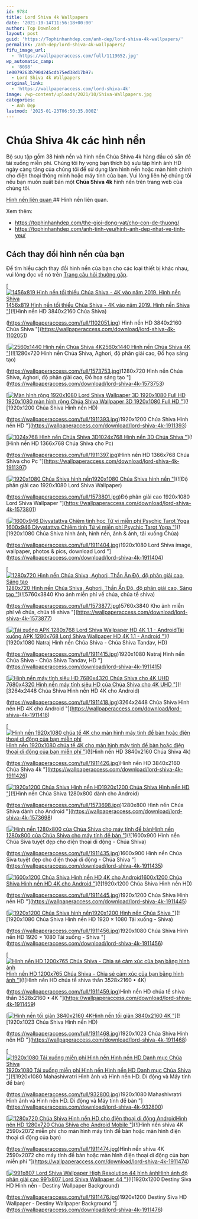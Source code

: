 ```yaml
---
id: 9784
title: Lord Shiva 4k Wallpapers
date: '2021-10-14T11:56:18+00:00'
author: Top Download
layout: post
guid: 'https://Tophinhanhdep.com/anh-dep/lord-shiva-4k-wallpapers/'
permalink: /anh-dep/lord-shiva-4k-wallpapers/
fifu_image_url:
  - 'https://wallpaperaccess.com/full/1119652.jpg'
wp_automatic_camp:
  - '8098'
1e0079263b7904245cdb75ed38d17b97:
  - Lord Shiva 4k Wallpapers
original_link:
  - 'https://wallpaperaccess.com/lord-shiva-4k'
image: /wp-content/uploads/2021/10/Shiva-Wallpapers.jpg
categories:
  - Ảnh Đẹp
lastmod: '2025-01-23T06:50:35.000Z'
---
```

# Chúa Shiva 4k các hình nền

Bộ sưu tập gồm 38 hình nền và hình nền Chúa Shiva 4k hàng đầu có sẵn để tải xuống miễn phí. Chúng tôi hy vọng bạn thích bộ sưu tập hình ảnh HD ngày càng tăng của chúng tôi để sử dụng làm hình nền hoặc màn hình chính cho điện thoại thông minh hoặc máy tính của bạn. Vui lòng liên hệ chúng tôi nếu bạn muốn xuất bản một **Chúa Shiva 4k** hình nền trên trang web của chúng tôi.

[Hình nền liên quan ](#related) ## Hình nền liên quan.

   
 Xem thêm:

   
- <https://tophinhanhdep.com/the-gioi-dong-vat/cho-con-de-thuong/>
- <https://tophinhanhdep.com/anh-tinh-yeu/hinh-anh-dep-nhat-ve-tinh-yeu/>

## Cách thay đổi hình nền của bạn

Để tìm hiểu cách thay đổi hình nền của bạn cho các loại thiết bị khác nhau, vui lòng đọc về nó trên [Trang câu hỏi thường gặp](https://tophinhanhdep.com/faq/).

  
[[![1456x819 Hình nền tối thiểu Chúa Shiva - 4K vào năm 2019. Hình nền Shiva](https://wallpaperaccess.com/full/1119652.jpg)1456x819 Hình nền tối thiểu Chúa Shiva - 4K vào năm 2019. Hình nền Shiva "](https://wallpaperaccess.com/download/lord-shiva-4k-1119652)](![Hình nền HD 3840x2160 Chúa Shiva)

(https://wallpaperaccess.com/full/1102051.jpg) Hình nền HD 3840x2160 Chúa Shiva "](https://wallpaperaccess.com/download/lord-shiva-4k-1102051)

[[![2560x1440 Hình nền Chúa Shiva 4K](https://wallpaperaccess.com/full/1911385.jpg)2560x1440 Hình nền Chúa Shiva 4K "](https://wallpaperaccess.com/download/lord-shiva-4k-1911385)](![1280x720 Hình nền Chúa Shiva, Aghori, độ phân giải cao, Đồ họa sáng tạo)

(https://wallpaperaccess.com/full/1573753.jpg)1280x720 Hình nền Chúa Shiva, Aghori, độ phân giải cao, Đồ họa sáng tạo "](https://wallpaperaccess.com/download/lord-shiva-4k-1573753)

[[![Màn hình rộng 1920x1080 Lord Shiva Wallpaper 3D 1920x1080 Full HD](https://wallpaperaccess.com/full/1573709.jpg)1920x1080 màn hình rộng Chúa Shiva Wallpaper 3D 1920x1080 Full HD "](https://wallpaperaccess.com/download/lord-shiva-4k-1573709)](![1920x1200 Chúa Shiva Hình nền HD)

(https://wallpaperaccess.com/full/1911393.jpg)1920x1200 Chúa Shiva Hình nền HD "](https://wallpaperaccess.com/download/lord-shiva-4k-1911393)

[[![1024x768 Hình nền Chúa Shiva 3D](https://wallpaperaccess.com/full/1102060.jpg)1024x768 Hình nền 3D Chúa Shiva "](https://wallpaperaccess.com/download/lord-shiva-4k-1102060)](![Hình nền HD 1366x768 Chúa Shiva cho Pc)

(https://wallpaperaccess.com/full/1911397.jpg)Hình nền HD 1366x768 Chúa Shiva cho Pc "](https://wallpaperaccess.com/download/lord-shiva-4k-1911397)

[[![1920x1080 Chúa Shiva hình nền](https://wallpaperaccess.com/full/1911399.jpg)1920x1080 Chúa Shiva hình nền "](https://wallpaperaccess.com/download/lord-shiva-4k-1911399)](![Độ phân giải cao 1920x1080 Lord Shiva Wallpaper)

(https://wallpaperaccess.com/full/1573801.jpg)Độ phân giải cao 1920x1080 Lord Shiva Wallpaper "](https://wallpaperaccess.com/download/lord-shiva-4k-1573801)

[[![1600x946 Divyatattva Chiêm tinh học Tử vi miễn phí Psychic Tarot Yoga](https://wallpaperaccess.com/full/1316322.jpg)1600x946 Divyatattva Chiêm tinh Tử vi miễn phí Psychic Tarot Yoga "](https://wallpaperaccess.com/download/lord-shiva-4k-1316322)](![1920x1080 Chúa Shiva hình ảnh, hình nền, ảnh & ảnh, tải xuống Chúa)

(https://wallpaperaccess.com/full/1911404.jpg)1920x1080 Lord Shiva image, wallpaper, photos &amp; pics, download Lord "](https://wallpaperaccess.com/download/lord-shiva-4k-1911404)

[[![1280x720 Hình nền Chúa Shiva, Aghori, Thần Ấn Độ, độ phân giải cao, Sáng tạo](https://wallpaperaccess.com/full/1573872.jpg)1280x720 Hình nền Chúa Shiva, Aghori, Thần Ấn Độ, độ phân giải cao, Sáng tạo "](https://wallpaperaccess.com/download/lord-shiva-4k-1573872)](![5760x3840 Kho ảnh miễn phí về chúa, chúa tể shiva)

(https://wallpaperaccess.com/full/1573877.jpg)5760x3840 Kho ảnh miễn phí về chúa, chúa tể shiva "](https://wallpaperaccess.com/download/lord-shiva-4k-1573877)

[[![Tải xuống APK 1280x768 Lord Shiva Wallpaper HD 4K 1.1 - Android](https://wallpaperaccess.com/full/1911410.jpg)Tải xuống APK 1280x768 Lord Shiva Wallpaper HD 4K 1.1 - Android "](https://wallpaperaccess.com/download/lord-shiva-4k-1911410)](![1920x1080 Natraj Hình nền Chúa Shiva - Chúa Shiva Tandav, HD)

(https://wallpaperaccess.com/full/1911415.jpg)1920x1080 Natraj Hình nền Chúa Shiva - Chúa Shiva Tandav, HD "](https://wallpaperaccess.com/download/lord-shiva-4k-1911415)

[[![Hình nền máy tính siêu HD 7680x4320 Chúa Shiva cho 4K UHD](https://wallpaperaccess.com/full/1911416.jpg)7680x4320 Hình nền máy tính siêu HD của Chúa Shiva cho 4K UHD "](https://wallpaperaccess.com/download/lord-shiva-4k-1911416)](![3264x2448 Chúa Shiva Hình nền HD 4K cho Android)

(https://wallpaperaccess.com/full/1911418.jpg)3264x2448 Chúa Shiva Hình nền HD 4K cho Android "](https://wallpaperaccess.com/download/lord-shiva-4k-1911418)

[[![Hình nền 1920x1080 chúa tể 4K cho màn hình máy tính để bàn hoặc điện thoại di động của bạn miễn phí](https://wallpaperaccess.com/full/1911425.jpg)Hình nền 1920x1080 chúa tể 4K cho màn hình máy tính để bàn hoặc điện thoại di động của bạn miễn phí "](https://wallpaperaccess.com/download/lord-shiva-4k-1911425)](![Hình nền HD 3840x2160 Chúa Shiva 4k)

(https://wallpaperaccess.com/full/1911426.jpg)Hình nền HD 3840x2160 Chúa Shiva 4k "](https://wallpaperaccess.com/download/lord-shiva-4k-1911426)

[[![1920x1200 Chúa Shiva Hình nền HD](https://wallpaperaccess.com/full/1573737.jpg)1920x1200 Chúa Shiva Hình nền HD "](https://wallpaperaccess.com/download/lord-shiva-4k-1573737)](![Hình nền Chúa Shiva 1280x800 dành cho Android)

(https://wallpaperaccess.com/full/1573698.jpg)1280x800 Hình nền Chúa Shiva dành cho Android "](https://wallpaperaccess.com/download/lord-shiva-4k-1573698)

[[![Hình nền 1280x800 của Chúa Shiva cho máy tính để bàn](https://wallpaperaccess.com/full/1911434.jpg)Hình nền 1280x800 của Chúa Shiva cho máy tính để bàn "](https://wallpaperaccess.com/download/lord-shiva-4k-1911434)](![1600x900 Hình nền Chúa Siva tuyệt đẹp cho điện thoại di động - Chúa Shiva)

(https://wallpaperaccess.com/full/1911435.jpg)1600x900 Hình nền Chúa Siva tuyệt đẹp cho điện thoại di động - Chúa Shiva "](https://wallpaperaccess.com/download/lord-shiva-4k-1911435)

[[![1600x1200 Chúa Shiva Hình nền HD 4K cho Android](https://wallpaperaccess.com/full/1911442.jpg)1600x1200 Chúa Shiva Hình nền HD 4K cho Android "](https://wallpaperaccess.com/download/lord-shiva-4k-1911442)](![1920x1200 Chúa Shiva Hình nền HD)

(https://wallpaperaccess.com/full/1911445.jpg)1920x1200 Chúa Shiva Hình nền HD "](https://wallpaperaccess.com/download/lord-shiva-4k-1911445)

[[![1920x1200 Chúa Shiva hình nền](https://wallpaperaccess.com/full/937469.jpg)1920x1200 Hình nền Chúa Shiva "](https://wallpaperaccess.com/download/lord-shiva-4k-937469)](![1920x1080 Chúa Shiva Hình nền HD 1920 × 1080 Tải xuống - Shiva)

(https://wallpaperaccess.com/full/1911456.jpg)1920x1080 Chúa Shiva Hình nền HD 1920 × 1080 Tải xuống - Shiva "](https://wallpaperaccess.com/download/lord-shiva-4k-1911456)

[[![Hình nền HD 1200x765 Chúa Shiva - Chia sẻ cảm xúc của bạn bằng hình ảnh](https://wallpaperaccess.com/full/1911457.jpg)Hình nền HD 1200x765 Chúa Shiva - Chia sẻ cảm xúc của bạn bằng hình ảnh "](https://wallpaperaccess.com/download/lord-shiva-4k-1911457)](![Hình nền HD chúa tể shiva thần 3528x2160 • 4K)

(https://wallpaperaccess.com/full/1911459.jpg)Hình nền HD chúa tể shiva thần 3528x2160 • 4K "](https://wallpaperaccess.com/download/lord-shiva-4k-1911459)

[[![Hình nền tối giản 3840x2160 4K](https://wallpaperaccess.com/full/1317820.jpg)Hình nền tối giản 3840x2160 4K "](https://wallpaperaccess.com/download/lord-shiva-4k-1317820)](![1920x1023 Chúa Shiva Hình nền HD)

(https://wallpaperaccess.com/full/1911468.jpg)1920x1023 Chúa Shiva Hình nền HD "](https://wallpaperaccess.com/download/lord-shiva-4k-1911468)

[[![1920x1080 Tải xuống miễn phí Hình nền Hình nền HD Danh mục Chúa Shiva](https://wallpaperaccess.com/full/1911470.jpg)1920x1080 Tải xuống miễn phí Hình nền Hình nền HD Danh mục Chúa Shiva "](https://wallpaperaccess.com/download/lord-shiva-4k-1911470)](![1920x1080 Mahashivratri Hình ảnh và Hình nền HD.  Di động và Máy tính để bàn)

(https://wallpaperaccess.com/full/932800.jpg)1920x1080 Mahashivratri Hình ảnh và Hình nền HD. Di động và Máy tính để bàn "](https://wallpaperaccess.com/download/lord-shiva-4k-932800)

[[![1280x720 Chúa Shiva Hình nền HD cho điện thoại di động Android](https://wallpaperaccess.com/full/1911473.jpg)Hình nền HD 1280x720 Chúa Shiva cho Android Mobile "](https://wallpaperaccess.com/download/lord-shiva-4k-1911473)](![Hình nền shiva 4K 2590x2072 miễn phí cho màn hình máy tính để bàn hoặc màn hình điện thoại di động của bạn)

(https://wallpaperaccess.com/full/1911474.jpg)Hình nền shiva 4K 2590x2072 cho máy tính để bàn hoặc màn hình điện thoại di động của bạn miễn phí "](https://wallpaperaccess.com/download/lord-shiva-4k-1911474)

[[![991x807 Lord Shiva Wallpaper High Resolution 44 hình ảnh](https://wallpaperaccess.com/full/1911475.jpg)Hình ảnh độ phân giải cao 991x807 Lord Shiva Wallpaper 44 "](https://wallpaperaccess.com/download/lord-shiva-4k-1911475)](![1920x1200 Destiny Siva HD Hình nền - Destiny Wallpaper Background)

(https://wallpaperaccess.com/full/1911476.jpg)1920x1200 Destiny Siva HD Wallpaper - Destiny Wallpaper Background "](https://wallpaperaccess.com/download/lord-shiva-4k-1911476)
